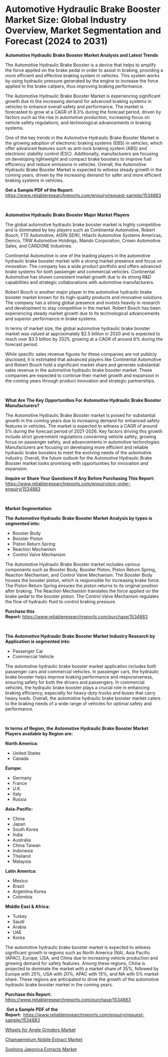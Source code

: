 <p><h1>Automotive Hydraulic Brake Booster Market Size: Global Industry Overview, Market Segmentation and Forecast (2024 to 2031)</h1></p><p><strong>Automotive Hydraulic Brake Booster Market Analysis and Latest Trends</strong></p>
<p><p>The Automotive Hydraulic Brake Booster is a device that helps to amplify the force applied on the brake pedal in order to assist in braking, providing a more efficient and effective braking system in vehicles. This system works by using hydraulic pressure generated by the engine to increase the force applied to the brake calipers, thus improving braking performance.</p><p>The Automotive Hydraulic Brake Booster Market is experiencing significant growth due to the increasing demand for advanced braking systems in vehicles to enhance overall safety and performance. The market is forecasted to grow at a CAGR of 8.3% during the forecast period, driven by factors such as the rise in automotive production, increasing focus on vehicle safety regulations, and technological advancements in braking systems.</p><p>One of the key trends in the Automotive Hydraulic Brake Booster Market is the growing adoption of electronic braking systems (EBS) in vehicles, which offer advanced features such as anti-lock braking system (ABS) and electronic stability control (ESC). Additionally, manufacturers are focusing on developing lightweight and compact brake boosters to improve fuel efficiency and reduce emissions in vehicles. Overall, the Automotive Hydraulic Brake Booster Market is expected to witness steady growth in the coming years, driven by the increasing demand for safer and more efficient braking systems in vehicles.</p></p>
<p><strong>Get a Sample PDF of the Report:&nbsp;</strong> <a href="https://www.reliableresearchreports.com/enquiry/request-sample/1534883">https://www.reliableresearchreports.com/enquiry/request-sample/1534883</a></p>
<p>&nbsp;</p>
<p><strong>Automotive Hydraulic Brake Booster Major Market Players</strong></p>
<p><p>The global automotive hydraulic brake booster market is highly competitive and is dominated by key players such as Continental Automotive, Robert Bosch, FTE Automotive, AISIN SEIKI, Hitachi Automotive Systems Americas, Demco, TRW Automotive Holdings, Mando Corporation, Crown Automotive Sales, and CARDONE Industries.</p><p>Continental Automotive is one of the leading players in the automotive hydraulic brake booster market with a strong market presence and focus on innovation. The company has a wide product portfolio and offers advanced brake systems for both passenger and commercial vehicles. Continental Automotive has shown consistent market growth due to its strong R&D capabilities and strategic collaborations with automotive manufacturers.</p><p>Robert Bosch is another major player in the automotive hydraulic brake booster market known for its high-quality products and innovative solutions. The company has a strong global presence and invests heavily in research and development to stay competitive in the market. Robert Bosch has been experiencing steady market growth due to its technological advancements and superior performance in brake systems.</p><p>In terms of market size, the global automotive hydraulic brake booster market was valued at approximately $2.5 billion in 2020 and is expected to reach over $3.5 billion by 2025, growing at a CAGR of around 6% during the forecast period.</p><p>While specific sales revenue figures for these companies are not publicly disclosed, it is estimated that advanced players like Continental Automotive and Robert Bosch hold a significant market share and generate substantial sales revenue in the automotive hydraulic brake booster market. These companies are expected to continue their market growth and expansion in the coming years through product innovation and strategic partnerships.</p></p>
<p>&nbsp;</p>
<p><strong>What Are The Key Opportunities For Automotive Hydraulic Brake Booster Manufacturers?</strong></p>
<p><p>The Automotive Hydraulic Brake Booster market is poised for substantial growth in the coming years due to increasing demand for enhanced safety features in vehicles. The market is expected to witness a CAGR of around 5% during the forecast period of 2021-2026. Key factors driving this growth include strict government regulations concerning vehicle safety, growing focus on passenger safety, and advancements in automotive technologies. Manufacturers are focusing on developing more efficient and reliable hydraulic brake boosters to meet the evolving needs of the automotive industry. Overall, the future outlook for the Automotive Hydraulic Brake Booster market looks promising with opportunities for innovation and expansion.</p></p>
<p><strong>Inquire or Share Your Questions If Any Before Purchasing This Report:</strong> <a href="https://www.reliableresearchreports.com/enquiry/pre-order-enquiry/1534883">https://www.reliableresearchreports.com/enquiry/pre-order-enquiry/1534883</a></p>
<p>&nbsp;</p>
<p><strong>Market Segmentation</strong></p>
<p><strong>The Automotive Hydraulic Brake Booster Market Analysis by types is segmented into:</strong></p>
<p><ul><li>Booster Body</li><li>Booster Piston</li><li>Piston Return Spring</li><li>Reaction Mechanism</li><li>Control Valve Mechanism</li></ul></p>
<p><p>The Automotive Hydraulic Brake Booster market includes various components such as Booster Body, Booster Piston, Piston Return Spring, Reaction Mechanism, and Control Valve Mechanism. The Booster Body houses the booster piston, which is responsible for increasing brake force. The Piston Return Spring ensures the piston returns to its original position after braking. The Reaction Mechanism translates the force applied on the brake pedal to the booster piston. The Control Valve Mechanism regulates the flow of hydraulic fluid to control braking pressure.</p></p>
<p><strong>Purchase this Report:&nbsp;</strong><a href="https://www.reliableresearchreports.com/purchase/1534883">https://www.reliableresearchreports.com/purchase/1534883</a></p>
<p>&nbsp;</p>
<p><strong>The Automotive Hydraulic Brake Booster Market Industry Research by Application is segmented into:</strong></p>
<p><ul><li>Passenger Car</li><li>Commercial Vehicle</li></ul></p>
<p><p>The automotive hydraulic brake booster market application includes both passenger cars and commercial vehicles. In passenger cars, the hydraulic brake booster helps improve braking performance and responsiveness, ensuring safety for both the drivers and passengers. In commercial vehicles, the hydraulic brake booster plays a crucial role in enhancing braking efficiency, especially for heavy-duty trucks and buses that carry heavy loads. Overall, the automotive hydraulic brake booster market caters to the braking needs of a wide range of vehicles for optimal safety and performance.</p></p>
<p>&nbsp;</p>
<p><strong>In terms of Region, the Automotive Hydraulic Brake Booster Market Players available by Region are:</strong></p>
<p>
    <p> <strong> North America: </strong>
        <ul>
            <li>United States</li>
            <li>Canada</li>
        </ul>
        </p> 
    <p> <strong> Europe: </strong>
        <ul>
            <li>Germany</li>
            <li>France</li>
            <li>U.K.</li>
            <li>Italy</li>
            <li>Russia</li>
        </ul>
        </p> 
    <p> <strong> Asia-Pacific: </strong>
        <ul>
            <li>China</li>
            <li>Japan</li>
            <li>South Korea</li>
            <li>India</li>
            <li>Australia</li>
            <li>China Taiwan</li>
            <li>Indonesia</li>
            <li>Thailand</li>
            <li>Malaysia</li>
        </ul>
        </p> 
    <p> <strong> Latin America: </strong>
        <ul>
            <li>Mexico</li>
            <li>Brazil</li>
            <li>Argentina Korea</li>
            <li>Colombia</li>
        </ul>
        </p> 
    <p> <strong> Middle East & Africa: </strong>
        <ul>
            <li>Turkey</li>
            <li>Saudi</li>
            <li>Arabia</li>
            <li>UAE</li>
            <li>Korea</li>
        </ul>
    </p>
    </p>
<p><p>The automotive hydraulic brake booster market is expected to witness significant growth in regions such as North America (NA), Asia Pacific (APAC), Europe, USA, and China due to increasing vehicle production and growing demand for safety features. Among these regions, China is projected to dominate the market with a market share of 35%, followed by Europe with 25%, USA with 20%, APAC with 15%, and NA with 5% market share. These regions are anticipated to drive the growth of the automotive hydraulic brake booster market in the coming years.</p></p>
<p><strong>Purchase this Report: </strong><a href="https://www.reliableresearchreports.com/purchase/1534883">https://www.reliableresearchreports.com/purchase/1534883</a></p>
<p>&nbsp;<strong>Get a Sample PDF of the Report:&nbsp;&nbsp;</strong><a href="https://www.reliableresearchreports.com/enquiry/request-sample/1534883">https://www.reliableresearchreports.com/enquiry/request-sample/1534883</a></p>
<p><strong></strong></p>
<p><p><a href="https://view.publitas.com/reportprime-1/wheels-for-angle-grinders-market-size-and-growth-market-segmentation-regional-and-country-breakdowns-and-market-trends-for-period-from-2023-2030/">Wheels for Angle Grinders Market</a></p><p><a href="https://view.publitas.com/reportprime-1/chamaemelum-nobile-extract-market-challenges-opportunities-and-growth-drivers-and-major-market-players-forecasted-for-period-from-2023-2030/">Chamaemelum Nobile Extract Market</a></p><p><a href="https://view.publitas.com/reportprime-1/sophora-japonica-extracts-market-size-share-trends-analysis-report-by-material-by-type-by-end-user-by-region-and-segment-forecasts-2023-2030/">Sophora Japonica Extracts Market</a></p></p>